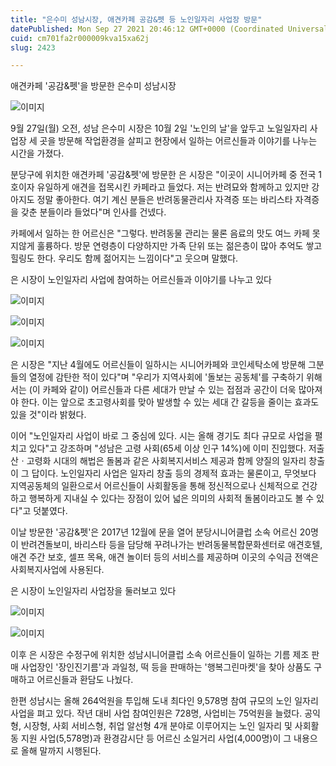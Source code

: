 ```yaml
---
title: "은수미 성남시장, 애견카페 공감&펫 등 노인일자리 사업장 방문"
datePublished: Mon Sep 27 2021 20:46:12 GMT+0000 (Coordinated Universal Time)
cuid: cm701fa2r000009kva15xa62j
slug: 2423

---
```



애견카페 '공감&펫'을 방문한 은수미 성남시장

![이미지](https://cdn.hashnode.com/res/hashnode/image/upload/v1739251461872/08fef03e-abae-41cb-9a69-49c09a6dba0d.jpeg)

9월 27일(월) 오전, 성남 은수미 시장은 10월 2일 '노인의 날'을 앞두고 노일일자리 사업장 세 곳을 방문해 작업환경을 살피고 현장에서 일하는 어르신들과 이야기를 나누는 시간을 가졌다.

분당구에 위치한 애견카페 '공감&펫'에 방문한 은 시장은 "이곳이 시니어카페 중 전국 1호이자 유일하게 애견을 접목시킨 카페라고 들었다. 저는 반려묘와 함께하고 있지만 강아지도 정말 좋아한다. 여기 계신 분들은 반려동물관리사 자격증 또는 바리스타 자격증을 갖춘 분들이라 들었다"며 인사를 건넸다.

카페에서 일하는 한 어르신은 "그렇다. 반려동물 관리는 물론 음료의 맛도 여느 카페 못지않게 훌륭하다. 방문 연령층이 다양하지만 가족 단위 또는 젊은층이 많아 추억도 쌓고 힐링도 한다. 우리도 함께 젊어지는 느낌이다"고 웃으며 말했다.

은 시장이 노인일자리 사업에 참여하는 어르신들과 이야기를 나누고 있다

![이미지](https://cdn.hashnode.com/res/hashnode/image/upload/v1739251464927/b9e89674-f9a9-4f6e-add6-65df233f0487.jpeg)

![이미지](https://cdn.hashnode.com/res/hashnode/image/upload/v1739251467715/1114558d-b28c-4585-9bec-9adf3d65a651.jpeg)

![이미지](https://cdn.hashnode.com/res/hashnode/image/upload/v1739251470999/d32b65b5-4542-4a87-adf4-d3a3dbe27b2c.jpeg)

은 시장은 "지난 4월에도 어르신들이 일하시는 시니어카페와 코인세탁소에 방문해 그분들의 열정에 감탄한 적이 있다"며 "우리가 지역사회에 '돌보는 공동체'를 구축하기 위해서는 (이 카페와 같이) 어르신들과 다른 세대가 만날 수 있는 접점과 공간이 더욱 많아져야 한다. 이는 앞으로 초고령사회를 맞아 발생할 수 있는 세대 간 갈등을 줄이는 효과도 있을 것"이라 밝혔다.

이어 "노인일자리 사업이 바로 그 중심에 있다. 시는 올해 경기도 최다 규모로 사업을 펼치고 있다"고 강조하며 "성남은 고령 사회(65세 이상 인구 14%)에 이미 진입했다. 저출산ㆍ고령화 시대의 해법은 돌봄과 같은 사회복지서비스 제공과 함께 양질의 일자리 창출이 그 답이다. 노인일자리 사업은 일자리 창출 등의 경제적 효과는 물론이고, 무엇보다 지역공동체의 일환으로서 어르신들이 사회활동을 통해 정신적으로나 신체적으로 건강하고 행복하게 지내실 수 있다는 장점이 있어 넓은 의미의 사회적 돌봄이라고도 볼 수 있다"고 덧붙였다.

이날 방문한 '공감&펫'은 2017년 12월에 문을 열어 분당시니어클럽 소속 어르신 20명이 반려견돌보미, 바리스타 등을 담당해 꾸려나가는 반려동물복합문화센터로 애견호텔, 애견 주간 보호, 셀프 목욕, 애견 놀이터 등의 서비스를 제공하며 이곳의 수익금 전액은 사회복지사업에 사용된다.

은 시장이 노인일자리 사업장을 둘러보고 있다

![이미지](https://cdn.hashnode.com/res/hashnode/image/upload/v1739251473909/a3073dc2-cd23-496f-9687-b7533e8f6aa4.jpeg)

![이미지](https://cdn.hashnode.com/res/hashnode/image/upload/v1739251476830/74fdc423-797e-4503-bbc4-0d95bdd3fc12.jpeg)

이후 은 시장은 수정구에 위치한 성남시니어클럽 소속 어르신들이 일하는 기름 제조 판매 사업장인 '장인진기름'과 과일청, 떡 등을 판매하는 '행복그린마켓'을 찾아 상품도 구매하고 어르신들과 환담도 나눴다.

한편 성남시는 올해 264억원을 투입해 도내 최다인 9,578명 참여 규모의 노인 일자리 사업을 펴고 있다. 작년 대비 사업 참여인원은 728명, 사업비는 75억원을 늘렸다. 공익형, 시장형, 사회 서비스형, 취업 알선형 4개 분야로 이루어지는 노인 일자리 및 사회활동 지원 사업(5,578명)과 환경감시단 등 어르신 소일거리 사업(4,000명)이 그 내용으로 올해 말까지 시행된다.